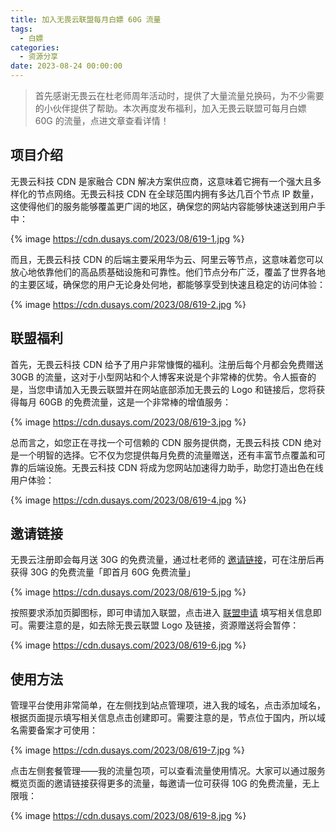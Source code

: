 ```yaml
---
title: 加入无畏云联盟每月白嫖 60G 流量
tags:
  - 白嫖
categories:
  - 资源分享
date: 2023-08-24 00:00:00
---
```


> 首先感谢无畏云在杜老师周年活动时，提供了大量流量兑换码，为不少需要的小伙伴提供了帮助。本次再度发布福利，加入无畏云联盟可每月白嫖 60G 的流量，点进文章查看详情！

<!-- more -->

## 项目介绍

无畏云科技 CDN 是家融合 CDN 解决方案供应商，这意味着它拥有一个强大且多样化的节点网络。无畏云科技 CDN 在全球范围内拥有多达几百个节点 IP 数量，这使得他们的服务能够覆盖更广阔的地区，确保您的网站内容能够快速送到用户手中：

{% image https://cdn.dusays.com/2023/08/619-1.jpg %}

而且，无畏云科技 CDN 的后端主要采用华为云、阿里云等节点，这意味着您可以放心地依靠他们的高品质基础设施和可靠性。他们节点分布广泛，覆盖了世界各地的主要区域，确保您的用户无论身处何地，都能够享受到快速且稳定的访问体验：

{% image https://cdn.dusays.com/2023/08/619-2.jpg %}

## 联盟福利

首先，无畏云科技 CDN 给予了用户非常慷慨的福利。注册后每个月都会免费赠送 30GB 的流量，这对于小型网站和个人博客来说是个非常棒的优势。令人振奋的是，当您申请加入无畏云联盟并在网站底部添加无畏云的 Logo 和链接后，您将获得每月 60GB 的免费流量，这是一个非常棒的增值服务：

{% image https://cdn.dusays.com/2023/08/619-3.jpg %}

总而言之，如您正在寻找一个可信赖的 CDN 服务提供商，无畏云科技 CDN 绝对是一个明智的选择。它不仅为您提供每月免费的流量赠送，还有丰富节点覆盖和可靠的后端设施。无畏云科技 CDN 将成为您网站加速得力助手，助您打造出色在线用户体验：

{% image https://cdn.dusays.com/2023/08/619-4.jpg %}

## 邀请链接

无畏云注册即会每月送 30G 的免费流量，通过杜老师的 [邀请链接](https://su.sctes.com/register?code=8sfvxx4367m28)，可在注册后再获得 30G 的免费流量「即首月 60G 免费流量」

{% image https://cdn.dusays.com/2023/08/619-5.jpg %}

按照要求添加页脚图标，即可申请加入联盟，点击进入 [联盟申请](https://www.sctes.com/union.html) 填写相关信息即可。需要注意的是，如去除无畏云联盟 Logo 及链接，资源赠送将会暂停：

{% image https://cdn.dusays.com/2023/08/619-6.jpg %}

## 使用方法

管理平台使用非常简单，在左侧找到站点管理项，进入我的域名，点击添加域名，根据页面提示填写相关信息点击创建即可。需要注意的是，节点位于国内，所以域名需要备案才可使用：

{% image https://cdn.dusays.com/2023/08/619-7.jpg %}

点击左侧套餐管理——我的流量包项，可以查看流量使用情况。大家可以通过服务概览页面的邀请链接获得更多的流量，每邀请一位可获得 10G 的免费流量，无上限哦：

{% image https://cdn.dusays.com/2023/08/619-8.jpg %}